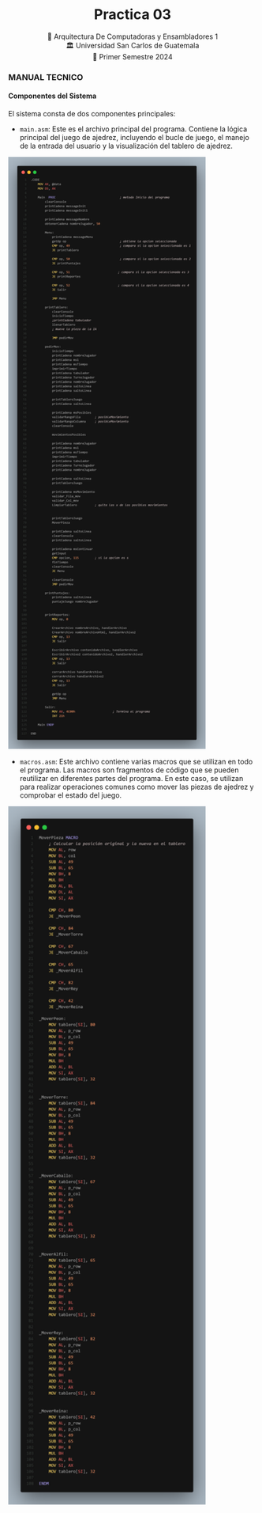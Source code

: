 
<h1 align="center">Practica 03</h1>

<div align="center">
📕 Arquitectura De Computadoras y Ensambladores 1
</div>
<div align="center"> 🏛 Universidad San Carlos de Guatemala</div>
<div align="center"> 📆 Primer Semestre 2024</div>

### MANUAL TECNICO
#### Componentes del Sistema

El sistema consta de dos componentes principales:

- `main.asm`: Este es el archivo principal del programa. Contiene la lógica principal del juego de ajedrez, incluyendo el bucle de juego, el manejo de la entrada del usuario y la visualización del tablero de ajedrez.
<img src="./imagenes/code1.png" width="400">


- `macros.asm`: Este archivo contiene varias macros que se utilizan en todo el programa. Las macros son fragmentos de código que se pueden reutilizar en diferentes partes del programa. En este caso, se utilizan para realizar operaciones comunes como mover las piezas de ajedrez y comprobar el estado del juego.
<img src="./imagenes/code2.png" width="400">